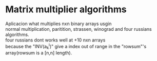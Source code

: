 # Matrix multiplier algorithms
Aplicacion what multiplies nxn binary arrays usgin<br>
normal multiplication, paritition, strassen, winograd and four russians algorithms.<br>
four russians dont works well at +10 nxn arrays <br>
because the "INV(a<sub>k</sub><sup>i</sup>)" give a index out of range in the "rowsum"'s array(rowsum is a [n,n] length).
